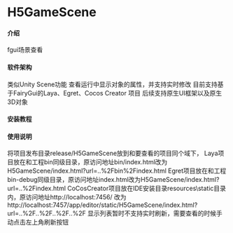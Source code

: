 # H5GameScene

#### 介绍
fgui场景查看

#### 软件架构
类似Unity Scene功能 查看运行中显示对象的属性，并支持实时修改
目前支持基于FairyGui的Laya、Egret、Cocos Creator 项目
后续支持原生UI框架以及原生3D对象
#### 安装教程

 
#### 使用说明

将项目发布目录release/H5GameScene放到和要查看的项目同个域下，
Laya项目放在和工程bin同级目录，原访问地址bin/index.html改为H5GameScene/index.html?url=..%2Fbin%2Findex.html
Egret项目放在和工程bin-debug同级目录，原访问地址index.html改为H5GameScene/index.html?url=..%2Findex.html
CoCosCreator项目放在IDE安装目录resources\static目录内，原访问地址http://localhost:7456/ 改为 http://localhost:7457/app/editor/static/H5GameScene/index.html?url=..%2F..%2F..%2F..%2F
显示列表暂时不支持实时刷新，需要查看的时候手动点击左上角刷新按钮





